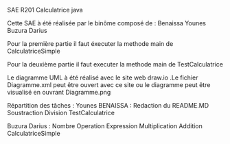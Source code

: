SAE R201
Calculatrice java

Cette SAE à été réalisée par le binôme composé de : 
Benaissa Younes
Buzura Darius

Pour la première partie il faut éxecuter la methode main de CalculatriceSimple

Pour la deuxième partie il faut executer la methode main de TestCalculatrice

Le diagramme UML à été réalisé avec le site web draw.io .Le fichier Diagramme.xml peut être ouvert avec ce site ou 
le diagramme peut être visualisé en ouvrant Diagramme.png

Répartition des tâches :
Younes BENAISSA :
Redaction du README.MD
Soustraction
Division
TestCalculatrice

Buzura Darius :
Nombre
Operation
Expression
Multiplication
Addition
CalculatriceSimple

